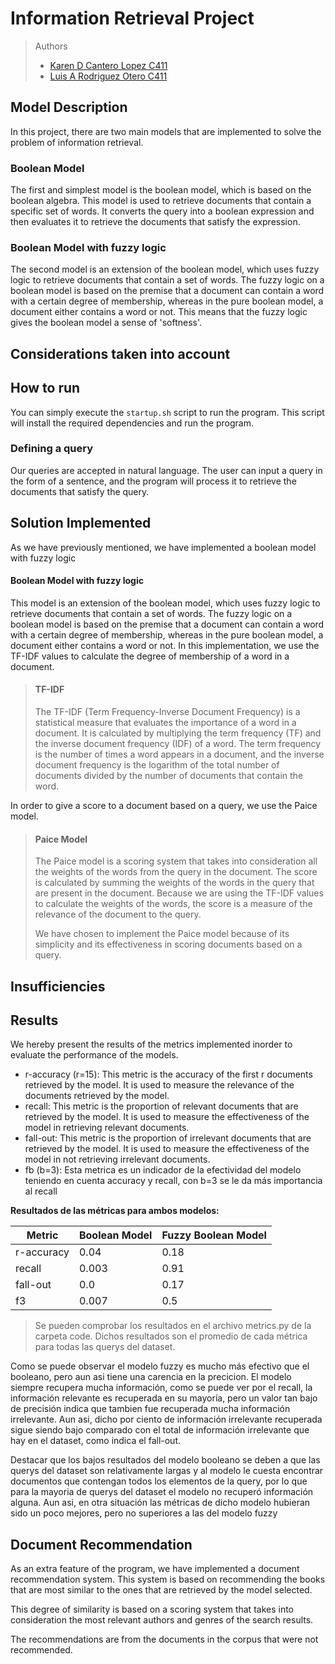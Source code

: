 # Information Retrieval Project

>Authors
> - [Karen D Cantero Lopez C411]()
> - [Luis A Rodriguez Otero C411]()

## Model Description

In this project, there are two main models that are implemented to solve the problem of information retrieval.

### Boolean Model
The first and simplest model is the boolean model, which is based on the boolean algebra. This model is used to retrieve
documents that contain a specific set of words. 
It converts the query into a boolean expression and then evaluates it to retrieve the documents that satisfy the expression.

### Boolean Model with fuzzy logic
The second model is an extension of the boolean model, which uses fuzzy logic to retrieve documents that contain a set of words.
The fuzzy logic on a boolean model is based on the premise that a document can contain a word with a certain degree of membership, whereas in the pure
boolean model, a document either contains a word or not.
This means that the fuzzy logic gives the boolean model a sense of 'softness'.

## Considerations taken into account

## How to run 
You can simply execute the `startup.sh` script to run the program. This script will install the required dependencies and run the program.

### Defining a query
Our queries are accepted in natural language. The user can input a query in the form of a sentence, and the program will process it to retrieve the documents that satisfy the query.

## Solution Implemented

As we have previously mentioned, we have implemented a boolean model with fuzzy logic

#### Boolean Model with fuzzy logic
This model is an extension of the boolean model, which uses fuzzy logic to retrieve documents that contain a set of words.
The fuzzy logic on a boolean model is based on the premise that a document can contain a word with a certain degree of membership, whereas in the pure
boolean model, a document either contains a word or not.
In this implementation, we use the TF-IDF values to calculate the degree of membership of a word in a document.
> #### TF-IDF
> The TF-IDF (Term Frequency-Inverse Document Frequency) is a statistical measure that evaluates the importance of a word in a document.
> It is calculated by multiplying the term frequency (TF) and the inverse document frequency (IDF) of a word.
> The term frequency is the number of times a word appears in a document, and the inverse document frequency is the logarithm of the total number of documents divided by the number of documents that contain the word.


In order to give a score to a document based on a query, we use the Paice model.

> #### Paice Model
> The Paice model is a scoring system that takes into consideration all the weights of the words from the query in the document.
> The score is calculated by summing the weights of the words in the query that are present in the document.
> Because we are using the TF-IDF values to calculate the weights of the words, the score is a measure of the relevance of the document to the query.
> 
> We have chosen to implement the Paice model because of its simplicity and its effectiveness in scoring documents based on a query.


## Insufficiencies


## Results
We hereby present the results of the metrics implemented inorder to evaluate the performance of the models.
- r-accuracy (r=15): This metric is the accuracy of the first r documents retrieved by the model. It is used to measure the relevance of the documents retrieved by the model.
- recall: This metric is the proportion of relevant documents that are retrieved by the model. It is used to measure the effectiveness of the model in retrieving relevant documents.
- fall-out: This metric is the proportion of irrelevant documents that are retrieved by the model. It is used to measure the effectiveness of the model in not retrieving irrelevant documents.
- fb (b=3): Esta metrica es un indicador de la efectividad del modelo teniendo en cuenta accuracy y recall, con b=3 se le da más importancia al recall

**Resultados de las métricas para ambos modelos:**

Metric | Boolean Model | Fuzzy Boolean Model
---    |---            |---
r-accuracy | 0.04 | 0.18
recall | 0.003 | 0.91
fall-out | 0.0 | 0.17
f3 | 0.007 | 0.5

>Se pueden comprobar los resultados en el archivo metrics.py de la carpeta code. Dichos resultados son el promedio de cada métrica para todas las querys del dataset.

Como se puede observar el modelo fuzzy es mucho más efectivo que el booleano, pero aun asi tiene una carencia en la precicion. El modelo siempre recupera mucha información, como se puede ver por el recall, la información relevante es recuperada en su mayoría, pero un valor tan bajo de precisión indica que tambien fue recuperada mucha información irrelevante. Aun asi, dicho por ciento de información irrelevante recuperada sigue siendo bajo comparado con el total de información irrelevante que hay en el dataset, como indica el fall-out.

Destacar que los bajos resultados del modelo booleano se deben a que las querys del dataset son relativamente largas y al modelo le cuesta encontrar documentos que contengan todos los elementos de la query, por lo que para la mayoria de querys del dataset el modelo no recuperó información alguna. Aun asi, en otra situación las métricas de dicho modelo hubieran sido un poco mejores, pero no superiores a las del modelo fuzzy


## Document Recommendation
As an extra feature of the program, we have implemented a document recommendation system. 
This system is based on recommending the books that are most similar to the ones that are retrieved by the model selected.

This degree of similarity is based on a scoring system that takes into consideration the most relevant authors and genres of the search results.

The recommendations are from the documents in the corpus that were not recommended.